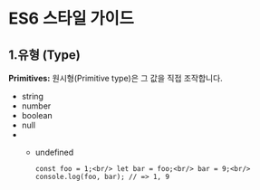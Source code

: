 # ES6 스타일 가이드
## 1.유형 (Type)

**Primitives:** 원시형(Primitive type)은 그 값을 직접 조작합니다.

* string
* number
* boolean
* null
* * undefined

    `const foo = 1;<br/>
let bar = foo;<br/>
bar = 9;<br/>
console.log(foo, bar); // => 1, 9`

